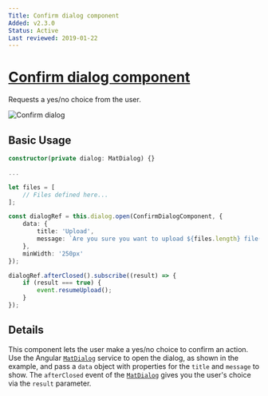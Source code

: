 ```yaml
---
Title: Confirm dialog component
Added: v2.3.0
Status: Active
Last reviewed: 2019-01-22
---
```


# [Confirm dialog component](../../lib/content-services/dialogs/confirm.dialog.ts "Defined in confirm.dialog.ts")

Requests a yes/no choice from the user.

![Confirm dialog](../docassets/images/ConfirmDialog.png)

## Basic Usage

```ts
constructor(private dialog: MatDialog) {}

...

let files = [
    // Files defined here...
];

const dialogRef = this.dialog.open(ConfirmDialogComponent, {
    data: {
        title: 'Upload',
        message: `Are you sure you want to upload ${files.length} file(s)?`
    },
    minWidth: '250px'
});

dialogRef.afterClosed().subscribe((result) => {
    if (result === true) {
        event.resumeUpload();
    }
});
```

## Details

This component lets the user make a yes/no choice to confirm an action. Use the
Angular [`MatDialog`](https://material.angular.io/components/dialog/overview)
service to open the dialog, as shown in the example, and pass a `data` object
with properties for the `title` and `message` to show. The `afterClosed` event
of the [`MatDialog`](https://material.angular.io/components/dialog/overview)
gives you the user's choice via the `result` parameter.
